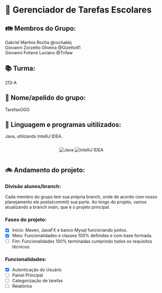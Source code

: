# 🏫 Gerenciador de Tarefas Escolares

## 👪 Membros do Grupo:  
Gabriel Martins Rocha @rochakkj  
Giovanni Zorzetto Oliveira @Gizetto61  
Giovanni Foliene Luciano @Trifaw

## 📚 Turma:  
213-A  
## 📑 Nome/apelido do grupo:  
TarefasGGG  
## 📖 Linguagem e programas uitilizados:  
Java, utilizando IntelliJ IDEA.
<div style="display: flex; justify-content: center; align-items: center;">

![Java](https://img.shields.io/badge/java-%23ED8B00.svg?style=for-the-badge&logo=openjdk&logoColor=white)
![IntelliJ IDEA](https://img.shields.io/badge/IntelliJIDEA-000000.svg?style=for-the-badge&logo=intellij-idea&logoColor=white)

</div>  

  
## 🚲 Andamento do projeto:  
### Divisão alunos/branch:  
Cada membro do grupo tem sua própria branch, onde de acordo com nosso planejamento ele posta(commit) sua parte. Ao longo do projeto, vamos atualizando a branch *main*, que é o projeto principal.

### Fases do projeto:  
- [x] Início: Maven, JavaFX e banco Mysql funcionando juntos.
- [x] Meio: Funcionalidades e classes 100% definidas e com base formada.
- [ ] Fim: Funcionalidades 100% terminadas cumprindo todos os requisitos técnicos.

### Funcionalidades:  
- [x] Autenticação do Usuário
- [ ] Painel Principal
- [ ] Categorização de tarefas
- [ ] Relatórios
